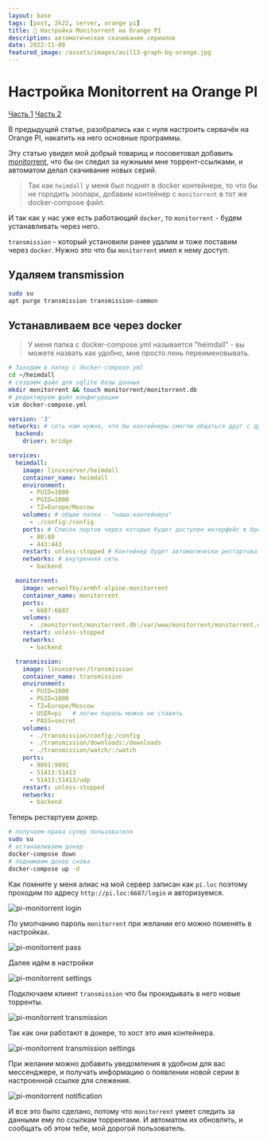```yaml
---
layout: base
tags: [post, 2k22, server, orange pi]
title: 🍊 Настройка Monitorrent на Orange PI
description: автоматическое скачивание сериалов
date: 2022-11-08
featured_image: /assets/images/avil13-graph-bg-orange.jpg
---
```


# Настройка Monitorrent на Orange PI

<div class="list-of-parts">
  <a href="/blog/2022/07-home-pi-server/">Часть 1</a>
  <a href="/blog/2022/08-pi-monitorrent/" class="active">Часть 2</a>
</div>


В предыдущей статье, разобрались как с нуля настроить сервачёк на Orange PI, накатить на него основные программы.

Эту статью увидел мой добрый товарищ и посоветовал добавить [monitorrent](https://github.com/werwolfby/monitorrent), что бы он следил за нужными мне торрент-ссылками, и автоматом делал скачивание новых серий.

> Так как `heimdall` у меня был поднят в docker контейнере, то что бы не городить зоопарк, добавим контейнер с `monitorrent` в тот же docker-compose файл.

И так как у нас уже есть работающий `docker`, то `monitorrent` - будем устанавливать через него.

`transmission` - который установили ранее удалим и тоже поставим через `docker`. Нужно это что бы `monitorrent` имел к нему доступ.

## Удаляем transmission

```bash
sudo su
apt purge transmission transmission-common
```

## Устанавливаем все через docker

> У меня папка с docker-compose.yml называется "heimdall" - вы можете назвать как удобно, мне просто лень переименовывать.

```bash
# Заходим в папку с docker-compose.yml
cd ~/heimdall
# создаем файл для sqlite базы данных
mkdir monitorrent && touch monitorrent/monitorrent.db
# редактируем файл конфигурации
vim docker-compose.yml
```

```yaml
version: '3'
networks: # сеть нам нужна, что бы контейнеры смогли общаться друг с другом
  backend:
    driver: bridge

services:
  heimdall:
    image: linuxserver/heimdall
    container_name: heimdall
    environment:
      - PUID=1000
      - PGID=1000
      - TZ=Europe/Moscow
    volumes: # общие папки - "наша:контейнера"
      - ./config:/config
    ports: # Список портов через которые будет доступен интерфейс в браузере - "внешний:внутренний"
      - 80:80
      - 443:443
    restart: unless-stopped # Контейнер будет автоматически рестартовать, до тех пор пока вы не отсанвите его вручную
    networks: # внутренняя сеть
      - backend

  monitorrent:
    image: werwolfby/armhf-alpine-monitorrent
    container_name: monitorrent
    ports:
      - 6687:6687
    volumes:
      - ./monitorrent/monitorrent.db:/var/www/monitorrent/monitorrent.db
    restart: unless-stopped
    networks:
      - backend

  transmission:
    image: linuxserver/transmission
    container_name: transmission
    environment:
      - PUID=1000
      - PGID=1000
      - TZ=Europe/Moscow
      - USER=pi   # логин пароль можно не ставить
      - PASS=secret
    volumes:
      - ./transmission/config:/config
      - ./transmission/downloads:/downloads
      - ./transmission/watch/:/watch
    ports:
      - 9091:9091
      - 51413:51413
      - 51413:51413/udp
    restart: unless-stopped
    networks:
      - backend
```

Теперь рестартуем докер.

```bash
# получаем права супер пользователя
sudo su
# останавливаем докер
docker-compose down
# поднимаем докер снова
docker-compose up -d
```

Как помните у меня алиас на мой сервер записан как `pi.loc` поэтому проходим по адресу `http://pi.loc:6687/login` и авторизуемся.

![pi-monitorrent login](/assets/images/01-pi-monitorrent.webp)

По умолчанию пароль `monitorrent` при желании его можно поменять в настройках.

![pi-monitorrent pass](/assets/images/02-pi-monitorrent.webp)

Далее идём в настройки

![pi-monitorrent settings](/assets/images/03-pi-monitorrent.webp)

Подключаем клиент `transmission` что бы прокидывать в него новые торренты.

![pi-monitorrent transmission](/assets/images/04-pi-monitorrent.webp)

Так как они работают в докере, то хост это имя контейнера.

![pi-monitorrent transmission settings](/assets/images/05-pi-monitorrent.webp)

При желании можно добавить уведомления в удобном для вас мессенджере, и получать информацию о появлении новой серии в настроенной ссылке для слежения.

![pi-monitorrent notification](/assets/images/06-pi-monitorrent.webp)

И все это было сделано, потому что `monitorrent` умеет следить за данными ему по ссылкам торрентами.
И автоматом их обновлять, и сообщать об этом тебе, мой дорогой пользователь.


